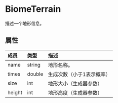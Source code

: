 # BiomeTerrain
描述一个地形信息。
## 属性
| 成员 | 类型 | 描述 |
| :--- | :--- | :--- |
| name | string | 地形名称。 |
| times | double | 生成次数（小于1表示概率） |
| size | int | 地形大小（生成器参数） |
| height | int | 地形高度（生成器参数） |
